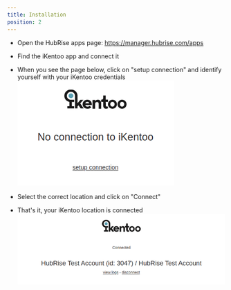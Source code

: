 ```yaml
---
title: Installation
position: 2
---
```


- Open the HubRise apps page: https://manager.hubrise.com/apps

- Find the iKentoo app and connect it   

- When you see the page below, click on "setup connection" and identify yourself with your iKentoo credentials
![](./installation_setup.png) 

- Select the correct location and click on "Connect"

- That's it, your iKentoo location is connected
 ![](./installation_connected.png)
 